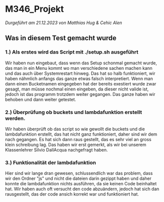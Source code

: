 # M346_Projekt

*Durgeführt am 21.12.2023 von Matthias Hug & Cehic Alen*

## Was in diesem Test gemacht wurde

### 1.) Als erstes wird das Script mit ./setup.sh ausgeführt

Wir haben nun eingebaut, dass wenn das Setup schonmal gemacht wurde, das man in ein Menu kommt wo man verschiedene sachen machen kann und das auch über Systemrestart hinweg.
Das hat so halb funktioniert, wir haben nähmlich anfangs das ganze etwas falsch interpretiert. Wenn man dann einen Bucketnamen eingegeben hat der bereits exestiert wurde zwar gesagt, man müsse nochmal einen eingeben, da dieser nicht valide
ist, jedoch ist das programm trotzdem weiter gegangen. Das ganze haben wir behoben und dann weiter getestet.

### 2.) Überprüfung ob buckets und lambdafunktion erstellt werden.

Wir haben überprüft ob das script so wie gewollt die buckets und die lambdafunktion erstellt, das hat nicht ganz funktioniert, daher sind wir dem nach gegangen. Es hat sich dann raus gestellt, das es sehr viel an gross klein schreibung lag. Das haben wir erst gemerkt, als wir bei unserem Klassenlehrer Silvio DallAcqua nachgefragt haben.

### 3.) Funktionalität der lambdafunktion

Hier sind wir lange dran gewesen, schlussendlich war das problem, dass wir den Ordner "js" und nicht die dateien darin gezippt haben und daher konnte die lambdafunktion nichts ausführen, da sie keinen Code beinhaltet hat.
Wir haben auch oft versucht den code abzuändern, jedoch hat sich dan rausgestellt, das der code ansich korrekt war und funktioniert hat.